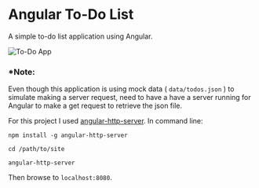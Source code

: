 # Angular To-Do List

A simple to-do list application using Angular.

![To-Do App](https://pbs.twimg.com/media/Cz6W-7kUAAAwV6x.jpg:large "Angular To-Do")

### *Note: 
Even though this application is using mock data ( `data/todos.json` ) to simulate making a server request, need to have a have a server running for Angular to make a get request to retrieve the json file.


For this project I used 
[angular-http-server](https://www.npmjs.com/package/angular-http-server). In command line:

`npm install -g angular-http-server`

`cd /path/to/site`

`angular-http-server`

Then browse to `localhost:8080`.
